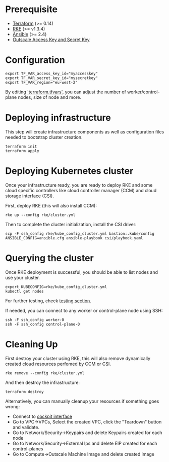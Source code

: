 # Prerequisite

- [Terraform](https://www.terraform.io/downloads) (>= 0.14)
- [RKE](https://rancher.com/docs/rke/latest/en/installation/) (>= v1.3.4)
- [Ansible](https://docs.ansible.com/ansible/latest/installation_guide/index.html) (>= 2.4)
- [Outscale Access Key and Secret Key](https://wiki.outscale.net/display/EN/Creating+an+Access+Key)

# Configuration

```
export TF_VAR_access_key_id="myaccesskey"
export TF_VAR_secret_key_id="mysecretkey"
export TF_VAR_region="eu-west-2"
```


By editing ['terraform.tfvars'](terraform.tfvars), you can adjust the number of worker/control-plane nodes, size of node and more.

# Deploying infrastructure

This step will create infrastructure components as well as configuration files needed to bootstrap cluster creation.

```
terraform init
terraform apply
```

# Deploying Kubernetes cluster

Once your infrastructure ready, you are ready to deploy RKE and some cloud specific controllers like cloud controller manager (CCM) and cloud storage interface (CSI).

First, deploy RKE (this will also install CCM):
```
rke up --config rke/cluster.yml
```

Then to complete the cluster initialization, install the CSI driver:
```
scp -F ssh_config rke/kube_config_cluster.yml bastion:.kube/config
ANSIBLE_CONFIG=ansible.cfg ansible-playbook csi/playbook.yaml
```

# Querying the cluster

Once RKE deployment is successful, you should be able to list nodes and use your cluster.

```
export KUBECONFIG=rke/kube_config_cluster.yml
kubectl get nodes
```

For further testing, check [testing section](testing.md).

If needed, you can connect to any worker or control-plane node using SSH:
```
ssh -F ssh_config worker-0
ssh -F ssh_config control-plane-0
```

# Cleaning Up
First destroy your cluster using RKE, this will also remove dynamically created cloud resources perfomed by CCM or CSI.
```
rke remove --config rke/cluster.yml
```

And then destroy the infrastructure: 
```
terraform destroy
```

Alternatively, you can manually cleanup your resources if something goes wrong:
- Connect to [cockpit interface](https://cockpit.outscale.com/)
- Go to VPC->VPCs, Select the created VPC, click the "Teardown" button and validate.
- Go to Network/Security->Keypairs and delete Keypairs created for each node
- Go to Network/Security->External Ips and delete EIP created for each control-planes
- Go to Compute->Outscale Machine Image and delete created image
